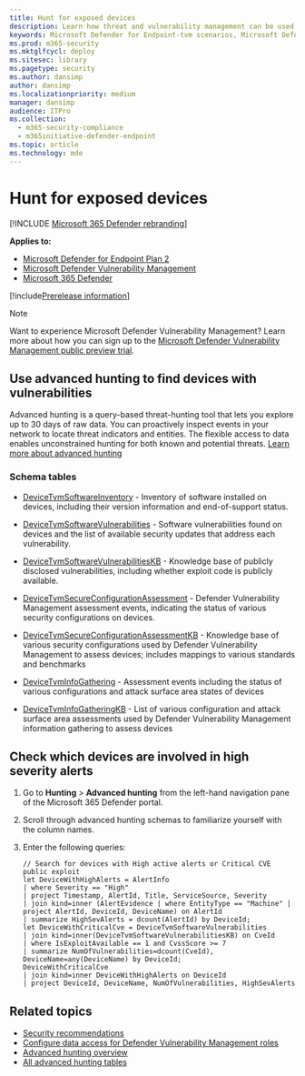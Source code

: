 ```yaml
---
title: Hunt for exposed devices
description: Learn how threat and vulnerability management can be used to help security admins, IT admins, and SecOps collaborate.
keywords: Microsoft Defender for Endpoint-tvm scenarios, Microsoft Defender for Endpoint, tvm, tvm scenarios, reduce threat & vulnerability exposure, reduce threat and vulnerability, improve security configuration, increase Microsoft Secure Score for Devices, increase threat & vulnerability Microsoft Secure Score for Devices, Microsoft Secure Score for Devices, exposure score, security controls
ms.prod: m365-security
ms.mktglfcycl: deploy
ms.sitesec: library
ms.pagetype: security
ms.author: dansimp
author: dansimp
ms.localizationpriority: medium
manager: dansimp
audience: ITPro
ms.collection: 
  - m365-security-compliance
  - m365initiative-defender-endpoint
ms.topic: article
ms.technology: mde
---
```


# Hunt for exposed devices

[!INCLUDE [Microsoft 365 Defender rebranding](../../includes/microsoft-defender.md)]

**Applies to:**

- [Microsoft Defender for Endpoint Plan 2](https://go.microsoft.com/fwlink/?linkid=2154037)
- [Microsoft Defender Vulnerability Management](index.yml)
- [Microsoft 365 Defender](https://go.microsoft.com/fwlink/?linkid=2118804)

[!include[Prerelease information](../../includes/prerelease.md)]

>[!Note]
> Want to experience Microsoft Defender Vulnerability Management? Learn more about how you can sign up to the [Microsoft Defender Vulnerability Management public preview trial](../defender-vulnerability-management/get-defender-vulnerability-management.md).

## Use advanced hunting to find devices with vulnerabilities

Advanced hunting is a query-based threat-hunting tool that lets you explore up to 30 days of raw data. You can proactively inspect events in your network to locate threat indicators and entities. The flexible access to data enables unconstrained hunting for both known and potential threats. [Learn more about advanced hunting](../defender-endpoint/advanced-hunting-overview.md)

### Schema tables

- [DeviceTvmSoftwareInventory](../defender/advanced-hunting-devicetvmsoftwareinventory-table.md) - Inventory of software installed on devices, including their version information and end-of-support status.

- [DeviceTvmSoftwareVulnerabilities](../defender/advanced-hunting-devicetvmsoftwarevulnerabilities-table.md) - Software vulnerabilities found on devices and the list of available security updates that address each vulnerability.
- [DeviceTvmSoftwareVulnerabilitiesKB](../defender/advanced-hunting-devicetvmsoftwarevulnerabilitieskb-table.md) - Knowledge base of publicly disclosed vulnerabilities, including whether exploit code is publicly available.

- [DeviceTvmSecureConfigurationAssessment](../defender/advanced-hunting-devicetvmsecureconfigurationassessment-table.md) - Defender Vulnerability Management assessment events, indicating the status of various security configurations on devices.

- [DeviceTvmSecureConfigurationAssessmentKB](../defender/advanced-hunting-devicetvmsecureconfigurationassessmentkb-table.md) - Knowledge base of various security configurations used by Defender Vulnerability Management to assess devices; includes mappings to various standards and benchmarks
- [DeviceTvmInfoGathering](../defender/advanced-hunting-devicetvminfogathering-table.md) - Assessment events including the status of various configurations and attack surface area states of devices
- [DeviceTvmInfoGatheringKB](../defender/advanced-hunting-devicetvminfogatheringkb-table.md) - List of various configuration and attack surface area assessments used by Defender Vulnerability Management information gathering to assess devices

## Check which devices are involved in high severity alerts

1. Go to **Hunting** \> **Advanced hunting** from the left-hand navigation pane of the Microsoft 365 Defender portal.

2. Scroll through advanced hunting schemas to familiarize yourself with the column names.

3. Enter the following queries:

    ```kusto
    // Search for devices with High active alerts or Critical CVE public exploit
    let DeviceWithHighAlerts = AlertInfo
    | where Severity == "High"
    | project Timestamp, AlertId, Title, ServiceSource, Severity
    | join kind=inner (AlertEvidence | where EntityType == "Machine" | project AlertId, DeviceId, DeviceName) on AlertId
    | summarize HighSevAlerts = dcount(AlertId) by DeviceId;
    let DeviceWithCriticalCve = DeviceTvmSoftwareVulnerabilities
    | join kind=inner(DeviceTvmSoftwareVulnerabilitiesKB) on CveId
    | where IsExploitAvailable == 1 and CvssScore >= 7
    | summarize NumOfVulnerabilities=dcount(CveId),
    DeviceName=any(DeviceName) by DeviceId;
    DeviceWithCriticalCve
    | join kind=inner DeviceWithHighAlerts on DeviceId
    | project DeviceId, DeviceName, NumOfVulnerabilities, HighSevAlerts
    ```

## Related topics

- [Security recommendations](tvm-security-recommendation.md)
- [Configure data access for Defender Vulnerability Management roles](../defender-endpoint/user-roles.md#create-roles-and-assign-the-role-to-an-azure-active-directory-group)
- [Advanced hunting overview](/windows/security/threat-protection/microsoft-defender-atp/advanced-hunting-overview)
- [All advanced hunting tables](/microsoft-365/security/defender-endpoint/advanced-hunting-schema-reference)
